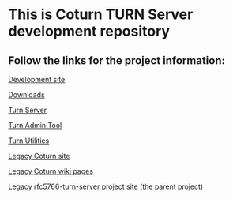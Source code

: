 This is Coturn TURN Server development repository
=================================================
 Follow the links for the project information:
-------------------------------------------------

[Development site](https://github.com/coturn/coturn/)

[Downloads](https://github.com/coturn/coturn/wiki/Downloads)

[Turn Server](README.turnserver)

[Turn Admin Tool](README.turnadmin)

[Turn Utilities](README.turnutils)

[Legacy Coturn site](https://code.google.com/p/coturn/)

[Legacy Coturn wiki pages](https://code.google.com/p/coturn/w/list)

[Legacy rfc5766-turn-server project site (the parent project)](https://code.google.com/p/rfc5766-turn-server/)
